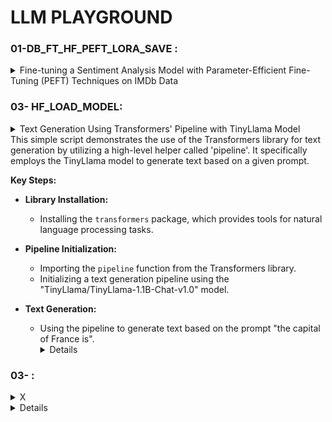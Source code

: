 # LLM PLAYGROUND

### 01-DB_FT_HF_PEFT_LORA_SAVE : 
<details>
  <summary> Fine-tuning a Sentiment Analysis Model with Parameter-Efficient Fine-Tuning (PEFT) Techniques on IMDb Data</summary>

**Imports:**<br>
Libraries for datasets, models, tokenizers, training, and evaluation from transformers, datasets, and other packages.

**Dataset:**<br>
Loading a truncated IMDb dataset from a personal repository.
Model Setup:

Initialization of the DistilBERT model (with an option for RoBERTa) for sequence classification.
Setting up label mappings for sentiment classification (Positive/Negative).

**Data Preprocessing:**<br>
Tokenization of the text data with special handling for padding tokens.

**Evaluation Setup:**<br>
Loading the accuracy metric from the evaluate library.
Defining a function to compute metrics (accuracy) for model evaluation.
Apply Untrained Model to Text:

Running the untrained model on a list of example sentences to predict their sentiment.

**Model Training:**<br>
Configuring parameters for PEFT (Parameter-efficient Fine-tuning).
Displaying trainable parameters of the model.
Setting hyperparameters for training (learning rate, batch size, epochs).
Initializing the Trainer with model, training arguments, datasets, tokenizer, and data collator.
Commencing the training process.

**Generate Prediction:**<br>
Moving the model to a specific device (MPS or CPU) for inference.
Predicting sentiments of the example sentences with the trained model.

**Push Model to Hub:**<br>
Providing two options for Hugging Face Hub login: Notebook login and key login.
Setting up identifiers for pushing the model and trainer to the Hugging Face Hub.
Optional - Load PEFT Model for Inference:

Instructions on how to load a PEFT model from the hub for inference purposes.
</details>

### 03- HF_LOAD_MODEL: 
<details>
  <summary> Text Generation Using Transformers' Pipeline with TinyLlama Model </summary>
</details>
This simple script demonstrates the use of the Transformers library for text generation by utilizing a high-level helper called 'pipeline'. It specifically employs the TinyLlama model to generate text based on a given prompt.

**Key Steps:**

- **Library Installation:**
  - Installing the `transformers` package, which provides tools for natural language processing tasks.

- **Pipeline Initialization:**
  - Importing the `pipeline` function from the Transformers library.
  - Initializing a text generation pipeline using the "TinyLlama/TinyLlama-1.1B-Chat-v1.0" model.

- **Text Generation:**
  - Using the pipeline to generate text based on the prompt "the capital of France is".<details>

### 03- : 
<details>
  <summary> X </summary>
</details><details>

### 04- : 
<details>
  <summary> X </summary>
</details><details>

### 05- : 
<details>
  <summary> X </summary>
</details><details>

### 06- : 
<details>
  <summary> X </summary>
</details><details>

### 07- : 
<details>
  <summary> X </summary>
</details><details>

### 08- : 
<details>
  <summary> X </summary>
</details><details>

### 09- : 
<details>
  <summary> X </summary>
</details><details>

### 10- : 
<details>
  <summary> X </summary>
</details><details>

### 11- : 
<details>
  <summary> X </summary>
</details><details>

### 12- : 
<details>
  <summary> X </summary>
</details><details>

### 13- : 
<details>
  <summary> X </summary>
</details><details>

### 14- : 
<details>
  <summary> X </summary>
</details><details>

### 15- : 
<details>
  <summary> X </summary>
</details><details>

### 16- : 
<details>
  <summary> X </summary>
</details><details>

### 17- : 
<details>
  <summary> X </summary>
</details><details>

### 18- : 
<details>
  <summary> X </summary>
</details><details>

### 19- : 
<details>
  <summary> X </summary>
</details><details>

### 20- : 
<details>
  <summary> X </summary>
</details><details>

